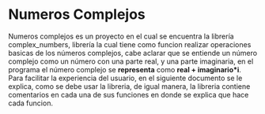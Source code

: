 # Numeros Complejos
Numeros complejos es un proyecto en el cual se encuentra la librería complex_numbers, librería la cual tiene como funcion realizar 
operaciones basicas de los números complejos, cabe aclarar que se entiende un número complejo como un número con una parte real, y
una parte imaginaria, en el programa el número complejo se __representa__ como __real + imaginario*i__.
Para facilitar la experiencia del usuario, en el siguiente documento se le explica, como se debe usar la libreria, de igual manera, 
la libreria contiene comentarios en cada una de sus funciones en donde se explica que hace cada funcion.

